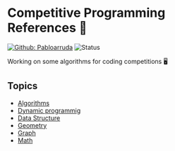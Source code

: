 # Competitive Programming References 🎈
[![Github: Pabloarruda](https://img.shields.io/badge/Made%20by-Pablo%20Araujo-%23ea004f?style=plastic)](https://github.com/pablo-aa)
![Status](https://img.shields.io/badge/Status-In%20progress-blue?style=plastic)

Working on some algorithms for coding competitions 🖥

## Topics
-  [Algorithms](codes/Algorithm)
-  [Dynamic programmig](codes/Dp)
-  [Data Structure](codes/Ds)
-  [Geometry](codes/Geometry)
-  [Graph](codes/Graph)
-  [Math](codes/Math)

